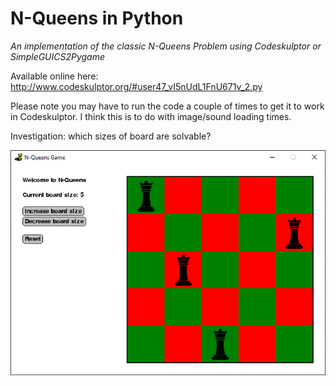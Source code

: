 # N-Queens in Python

*An implementation of the classic N-Queens Problem using Codeskulptor or SimpleGUICS2Pygame*

Available online here: http://www.codeskulptor.org/#user47_vI5nUdL1FnU671v_2.py

Please note you may have to run the code a couple of times to get it to work in Codeskulptor. I think this is to do with image/sound loading times.

Investigation: which sizes of board are solvable?

![N queens problem in Python](5-queens.png)







